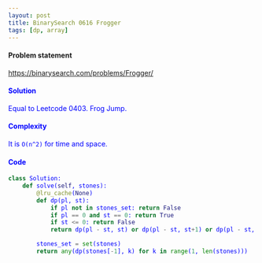 ```yaml
---
layout: post
title: BinarySearch 0616 Frogger
tags: [dp, array]
---
```


#### Problem statement

<a href="https://binarysearch.com/problems/Frogger/"> <font color = blue>https://binarysearch.com/problems/Frogger/

#### Solution
Equal to Leetcode 0403. Frog Jump.

#### Complexity
It is `O(n^2)` for time and space.

#### Code
```python
class Solution:
    def solve(self, stones):
        @lru_cache(None)
        def dp(pl, st):
            if pl not in stones_set: return False
            if pl == 0 and st == 0: return True     
            if st <= 0: return False     
            return dp(pl - st, st) or dp(pl - st, st+1) or dp(pl - st, st-1)

        stones_set = set(stones)
        return any(dp(stones[-1], k) for k in range(1, len(stones)))
```
